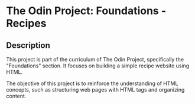 # The Odin Project: Foundations - Recipes

## Description

This project is part of the curriculum of The Odin Project, specifically the "Foundations" section. It focuses on building a simple recipe website using HTML.

The objective of this project is to reinforce the understanding of HTML concepts, such as structuring web pages with HTML tags and organizing content.
